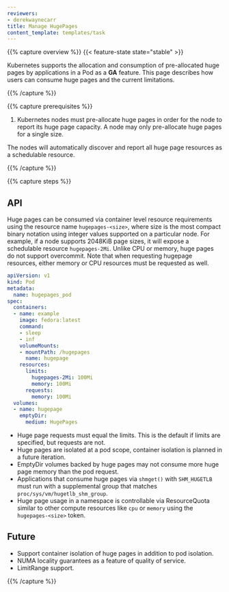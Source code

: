 ```yaml
---
reviewers:
- derekwaynecarr
title: Manage HugePages
content_template: templates/task
---
```


{{% capture overview %}}
{{< feature-state state="stable" >}}

Kubernetes supports the allocation and consumption of pre-allocated huge pages
by applications in a Pod as a **GA** feature. This page describes how users
can consume huge pages and the current limitations.

{{% /capture %}}

{{% capture prerequisites %}}

1. Kubernetes nodes must pre-allocate huge pages in order for the node to report
   its huge page capacity. A node may only pre-allocate huge pages for a single
   size.

The nodes will automatically discover and report all huge page resources as a
schedulable resource.

{{% /capture %}}

{{% capture steps %}}

## API

Huge pages can be consumed via container level resource requirements using the
resource name `hugepages-<size>`, where size is the most compact binary notation
using integer values supported on a particular node. For example, if a node
supports 2048KiB page sizes, it will expose a schedulable resource
`hugepages-2Mi`. Unlike CPU or memory, huge pages do not support overcommit. Note
that when requesting hugepage resources, either memory or CPU resources must
be requested as well.

```yaml
apiVersion: v1
kind: Pod
metadata:
  name: hugepages_pod
spec:
  containers:
  - name: example
    image: fedora:latest
    command:
    - sleep
    - inf
    volumeMounts:
    - mountPath: /hugepages
      name: hugepage
    resources:
      limits:
        hugepages-2Mi: 100Mi
        memory: 100Mi
      requests:
        memory: 100Mi
  volumes:
  - name: hugepage
    emptyDir:
      medium: HugePages
```

- Huge page requests must equal the limits. This is the default if limits are
  specified, but requests are not.
- Huge pages are isolated at a pod scope, container isolation is planned in a
  future iteration.
- EmptyDir volumes backed by huge pages may not consume more huge page memory
  than the pod request.
- Applications that consume huge pages via `shmget()` with `SHM_HUGETLB` must
  run with a supplemental group that matches `proc/sys/vm/hugetlb_shm_group`.
- Huge page usage in a namespace is controllable via ResourceQuota similar
to other compute resources like `cpu` or `memory` using the `hugepages-<size>`
token.

## Future

- Support container isolation of huge pages in addition to pod isolation.
- NUMA locality guarantees as a feature of quality of service.
- LimitRange support.

{{% /capture %}}


